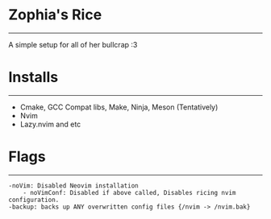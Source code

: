 # Zophia's Rice

---

A simple setup for all of her bullcrap :3

# Installs

---

- Cmake, GCC Compat libs, Make, Ninja, Meson (Tentatively)
- Nvim
- Lazy.nvim and etc



# Flags

---

```
-noVim: Disabled Neovim installation
    - noVimConf: Disabled if above called, Disables ricing nvim configuration.
-backup: backs up ANY overwritten config files {/nvim -> /nvim.bak}
```
